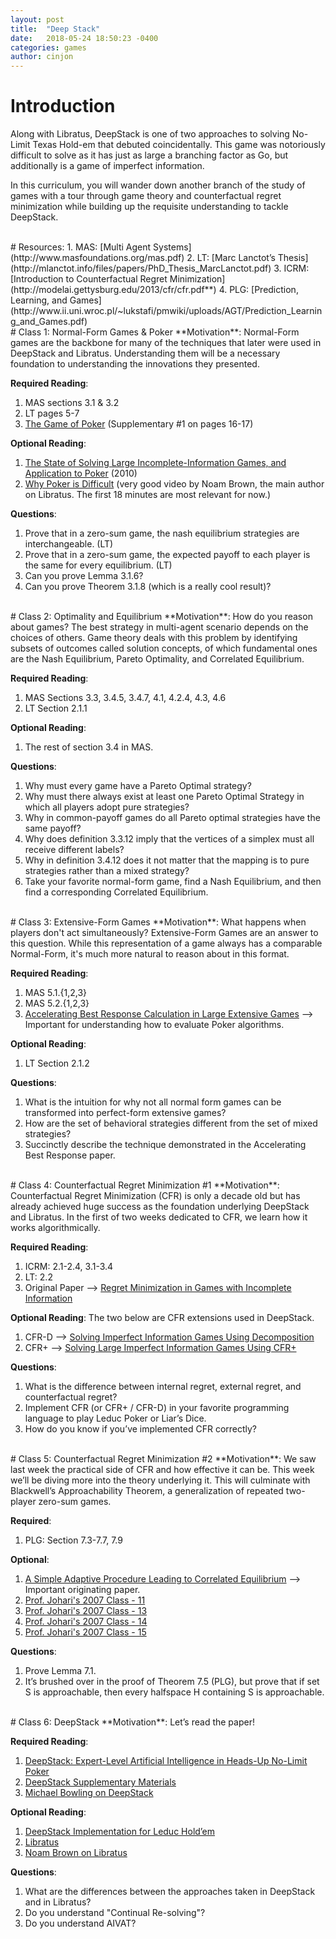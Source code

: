 ```yaml
---
layout: post
title:  "Deep Stack"
date:   2018-05-24 18:50:23 -0400
categories: games
author: cinjon
---
```


# Introduction

Along with Libratus, DeepStack is one of two approaches to solving No-Limit 
Texas Hold-em that debuted coincidentally. This game was notoriously difficult
to solve as it has just as large a branching factor as Go, but additionally is a
game of imperfect information.

In this curriculum, you will wander down another branch of the study of games
with a tour through game theory and counterfactual regret minimization while
building up the requisite understanding to tackle DeepStack.

<br>
# Resources:
1. MAS: [Multi Agent Systems](http://www.masfoundations.org/mas.pdf)
2. LT: [Marc Lanctot’s Thesis](http://mlanctot.info/files/papers/PhD_Thesis_MarcLanctot.pdf)
3. ICRM: [Introduction to Counterfactual Regret Minimization](http://modelai.gettysburg.edu/2013/cfr/cfr.pdf**)
4. PLG: [Prediction, Learning, and Games](http://www.ii.uni.wroc.pl/~lukstafi/pmwiki/uploads/AGT/Prediction_Learning_and_Games.pdf)

<br>
# Class 1: Normal-Form Games & Poker
  **Motivation**: Normal-Form games are the backbone for many of the techniques that later were used in DeepStack and Libratus. Understanding them will be a necessary foundation to understanding the innovations they presented.
  
  **Required Reading**:
  1. MAS sections 3.1 & 3.2
  2. LT pages 5-7
  3. [The Game of Poker](https://arxiv.org/pdf/1701.01724.pdf) (Supplementary #1 on pages 16-17)
  
  **Optional Reading**:
  1. [The State of Solving Large Incomplete-Information Games, and Application to Poker](https://www.cs.cmu.edu/~sandholm/solving%20games.aimag11.pdf) (2010)
  2. [Why Poker is Difficult](https://www.youtube.com/watch?v=2dX0lwaQRX0) (very good video by Noam Brown, the main author on Libratus. The first 18 minutes are most relevant for now.)
  
  **Questions**:
  1. Prove that in a zero-sum game, the nash equilibrium strategies are interchangeable. (LT)
  2. Prove that in a zero-sum game, the expected payoff to each player is the same for every equilibrium. (LT)
  3. Can you prove Lemma 3.1.6?
  4. Can you prove Theorem 3.1.8 (which is a really cool result)? 

<br>
# Class 2: Optimality and Equilibrium 
  **Motivation**: How do you reason about games? The best strategy in multi-agent scenario depends on the choices of others. Game theory deals with this problem by identifying subsets of outcomes called solution concepts, of which fundamental ones are the Nash Equilibrium, Pareto Optimality, and Correlated Equilibrium.
  
  **Required Reading**:
  1. MAS Sections 3.3, 3.4.5, 3.4.7, 4.1, 4.2.4, 4.3, 4.6
  2. LT Section 2.1.1
  
  **Optional Reading**:
  1. The rest of section 3.4 in MAS.
  
  **Questions**:
  1. Why must every game have a Pareto Optimal strategy?
  2. Why must there always exist at least one Pareto Optimal Strategy in which all players adopt pure strategies?
  3. Why in common-payoff games do all Pareto optimal strategies have the same payoff?
  4. Why does definition 3.3.12 imply that the vertices of a simplex must all receive different labels?
  5. Why in definition 3.4.12 does it not matter that the mapping is to pure strategies rather than a mixed strategy?
  6. Take your favorite normal-form game, find a Nash Equilibrium, and then find a corresponding Correlated Equilibrium.

<br>
# Class 3: Extensive-Form Games
  **Motivation**: What happens when players don't act simultaneously? Extensive-Form Games are an answer to this question. While this representation of a game always has a comparable Normal-Form, it's much more natural to reason about in this format.
  
  **Required Reading**:
  1. MAS 5.1.{1,2,3}
  2. MAS 5.2.{1,2,3}
  3. [Accelerating Best Response Calculation in Large Extensive Games](http://martin.zinkevich.org/publications/ijcai2011_rgbr.pdf) --> Important for understanding how to evaluate Poker algorithms.
  
  **Optional Reading**: 
  1. LT Section 2.1.2

  **Questions**:
  1. What is the intuition for why not all normal form games can be transformed into perfect-form extensive games?
  2. How are the set of behavioral strategies different from the set of mixed strategies?
  3. Succinctly describe the technique demonstrated in the Accelerating Best Response paper.

<br>
# Class 4: Counterfactual Regret Minimization #1
  **Motivation**: Counterfactual Regret Minimization (CFR) is only a decade old 
  but has already achieved huge success as the foundation underlying DeepStack 
  and Libratus. In the first of two weeks dedicated to CFR, we learn how it 
  works algorithmically.
  
  **Required Reading**:
  1. ICRM: 2.1-2.4, 3.1-3.4
  2. LT: 2.2
  3. Original Paper --> [Regret Minimization in Games with Incomplete Information](http://poker.cs.ualberta.ca/publications/NIPS07-cfr.pdf)
  
  **Optional Reading**: The two below are CFR extensions used in DeepStack.
  1. CFR-D --> [Solving Imperfect Information Games Using Decomposition](https://pdfs.semanticscholar.org/8216/0cbdcbeb13d53db85da928d8c42a789fdd69.pdf)
  2. CFR+ --> [Solving Large Imperfect Information Games Using CFR+](https://arxiv.org/pdf/1407.5042.pdf)
  
  **Questions**:
  1. What is the difference between internal regret, external regret, and counterfactual regret?
  2. Implement CFR (or CFR+ / CFR-D) in your favorite programming language to play Leduc Poker or Liar’s Dice. 
  3. How do you know if you’ve implemented CFR correctly?

<br>
# Class 5: Counterfactual Regret Minimization #2
  **Motivation**: We saw last week the practical side of CFR and how effective it 
  can be. This week we’ll be diving more into the theory underlying it. This 
  will culminate with Blackwell’s Approachability Theorem, a generalization of 
  repeated two-player zero-sum games.
  
  **Required**:
  1. PLG: Section 7.3-7.7, 7.9
  
  **Optional**:
  1. [A Simple Adaptive Procedure Leading to Correlated Equilibrium](http://wwwf.imperial.ac.uk/~dturaev/Hart0.pdf) --> Important originating paper.
  2. [Prof. Johari's 2007 Class - 11](http://web.stanford.edu/~rjohari/teaching/notes/336_lecture11_2007.pdf)
  3. [Prof. Johari's 2007 Class - 13](http://web.stanford.edu/~rjohari/teaching/notes/336_lecture13_2007.pdf)
  4. [Prof. Johari's 2007 Class - 14](http://web.stanford.edu/~rjohari/teaching/notes/336_lecture14_2007.pdf)
  5. [Prof. Johari's 2007 Class - 15](http://web.stanford.edu/~rjohari/teaching/notes/336_lecture15_2007.pdf)
  
  **Questions**:
  1. Prove Lemma 7.1.
  2. It’s brushed over in the proof of Theorem 7.5 (PLG), but prove that if set S is approachable, then every halfspace H containing S is approachable.

<br>
# Class 6: DeepStack
  **Motivation**: Let’s read the paper!
  
  **Required Reading**:
  1. [DeepStack: Expert-Level Artificial Intelligence in Heads-Up No-Limit Poker](https://static1.squarespace.com/static/58a75073e6f2e1c1d5b36630/t/58b7a3dce3df28761dd25e54/1488430045412/DeepStack.pdf)
  2. [DeepStack Supplementary Materials](https://static1.squarespace.com/static/58a75073e6f2e1c1d5b36630/t/58bed28de3df287015e43277/1488900766618/DeepStackSupplement.pdf)
  3. [Michael Bowling on DeepStack](https://vimeo.com/212288252)
  
  **Optional Reading**:
  1. [DeepStack Implementation for Leduc Hold’em](https://github.com/lifrordi/DeepStack-Leduc)
  2. [Libratus](http://www.cs.cmu.edu/~sandholm/safeAndNested.aaa17WS.pdf)
  3. [Noam Brown on Libratus](https://www.youtube.com/watch?v=2dX0lwaQRX0)
  
  **Questions**:
  1. What are the differences between the approaches taken in DeepStack and in Libratus?
  2. Do you understand "Continual Re-solving"?
  3. Do you understand AIVAT?
